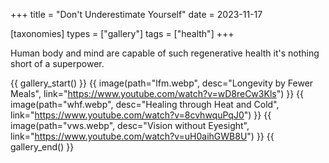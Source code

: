 +++
title = "Don't Underestimate Yourself"
date = 2023-11-17

[taxonomies]
types = ["gallery"]
tags = ["health"]
+++

Human body and mind are capable of such regenerative health it's nothing short of a superpower.

<!-- more -->

{{ gallery_start() }}
{{ image(path="lfm.webp", desc="Longevity by Fewer Meals", link="https://www.youtube.com/watch?v=wD8reCw3Kls") }}
{{ image(path="whf.webp", desc="Healing through Heat and Cold", link="https://www.youtube.com/watch?v=8cvhwquPqJ0") }}
{{ image(path="vws.webp", desc="Vision without Eyesight", link="https://www.youtube.com/watch?v=uH0aihGWB8U") }}
{{ gallery_end() }}
